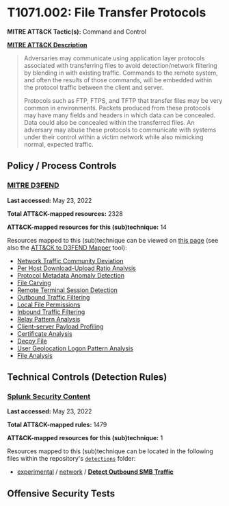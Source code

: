 # T1071.002: File Transfer Protocols
**MITRE ATT&CK Tactic(s):** Command and Control

**[MITRE ATT&CK Description](https://attack.mitre.org/techniques/T1071/002)**
<blockquote>Adversaries may communicate using application layer protocols associated with transferring files to avoid detection/network filtering by blending in with existing traffic. Commands to the remote system, and often the results of those commands, will be embedded within the protocol traffic between the client and server. 

Protocols such as FTP, FTPS, and TFTP that transfer files may be very common in environments.  Packets produced from these protocols may have many fields and headers in which data can be concealed. Data could also be concealed within the transferred files. An adversary may abuse these protocols to communicate with systems under their control within a victim network while also mimicking normal, expected traffic. </blockquote>

## Policy / Process Controls
### [MITRE D3FEND](https://d3fend.mitre.org/)
**Last accessed:** May 23, 2022

**Total ATT&CK-mapped resources:** 2328

**ATT&CK-mapped resources for this (sub)technique:** 14

Resources mapped to this (sub)technique can be viewed on [this page](https://d3fend.mitre.org/) (see also the [ATT&CK to D3FEND Mapper](https://d3fend.mitre.org/tools/attack-mapper) tool):

* [Network Traffic Community Deviation](https://d3fend.mitre.org/technique/d3f:NetworkTrafficCommunityDeviation)
* [Per Host Download-Upload Ratio Analysis](https://d3fend.mitre.org/technique/d3f:PerHostDownload-UploadRatioAnalysis)
* [Protocol Metadata Anomaly Detection](https://d3fend.mitre.org/technique/d3f:ProtocolMetadataAnomalyDetection)
* [File Carving](https://d3fend.mitre.org/technique/d3f:FileCarving)
* [Remote Terminal Session Detection](https://d3fend.mitre.org/technique/d3f:RemoteTerminalSessionDetection)
* [Outbound Traffic Filtering](https://d3fend.mitre.org/technique/d3f:OutboundTrafficFiltering)
* [Local File Permissions](https://d3fend.mitre.org/technique/d3f:LocalFilePermissions)
* [Inbound Traffic Filtering](https://d3fend.mitre.org/technique/d3f:InboundTrafficFiltering)
* [Relay Pattern Analysis](https://d3fend.mitre.org/technique/d3f:RelayPatternAnalysis)
* [Client-server Payload Profiling](https://d3fend.mitre.org/technique/d3f:Client-serverPayloadProfiling)
* [Certificate Analysis](https://d3fend.mitre.org/technique/d3f:CertificateAnalysis)
* [Decoy File](https://d3fend.mitre.org/technique/d3f:DecoyFile)
* [User Geolocation Logon Pattern Analysis](https://d3fend.mitre.org/technique/d3f:UserGeolocationLogonPatternAnalysis)
* [File Analysis](https://d3fend.mitre.org/technique/d3f:FileAnalysis)

## Technical Controls (Detection Rules)
### [Splunk Security Content](https://github.com/splunk/security_content)
**Last accessed:** May 23, 2022

**Total ATT&CK-mapped rules:** 1479

**ATT&CK-mapped resources for this (sub)technique:** 1

Resources mapped to this (sub)technique can be located in the following files within the repository's <code>[detections](https://github.com/splunk/security_content/tree/develop/detections)</code> folder:

* [experimental](https://github.com/splunk/security_content/tree/develop/detections/experimental/) / [network](https://github.com/splunk/security_content/tree/develop/detections/experimental/network/) / **[Detect Outbound SMB Traffic](https://github.com/splunk/security_content/blob/develop/detections/experimental/network/detect_outbound_smb_traffic.yml)**


## Offensive Security Tests
